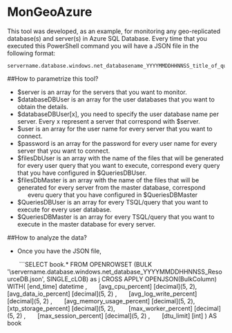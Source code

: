 # MonGeoAzure

This tool was developed, as an example, for monitoring any geo-replicated database(s) and server(s) in Azure SQL Database. Every time that you executed this PowerShell command you will have a JSON file in the following format: 

    servername.database.windows.net_databasename_YYYYMMDDHHNNSS_title_of_query.json

##How to parametrize this tool?

  - $server is an array for the servers that you want to monitor.
  - $databaseDBUser is an array for the user databases that you want to obtain the details.
  - $databaseDBUser[x], you need to specify the user database name per server. Every x represent a server that correspond with $server.
  - $user is an array for the user name for every server that you want to connect.
  - $password is an array for the password for every user name for every server that you want to connect.
  - $filesDbUser is an array with the name of the files that will be generated for every user query that you want to execute, correspond every query that you have configured in $QueriesDBUser.
  - $filesDbMaster is an array with the name of the files that will be generated for every server from the master database, correspond
                  everu query that you have configured in $QueriesDBMaster
  - $QueriesDBUser is an array for every TSQL/query that you want to execute for every user database.
  - $QueriesDBMaster is an array for every TSQL/query that you want to execute in the master database for every server.

##How to analyze the data?

  - Once you have the JSON file, 
  
        ```SELECT book.* FROM OPENROWSET (BULK '<folder>\servername.database.windows.net_database_YYYYMMDDHHNNSS_ResourceDB.json', 
        SINGLE_cLOB) as j CROSS APPLY OPENJSON(BulkColumn)
        WITH( [end_time] datetime ,       
              [avg_cpu_percent] [decimal](5, 2),       
              [avg_data_io_percent] [decimal](5, 2) ,       
              [avg_log_write_percent] [decimal](5, 2) ,       
              [avg_memory_usage_percent] [decimal](5, 2),       
              [xtp_storage_percent] [decimal](5, 2),        
              [max_worker_percent] [decimal](5, 2) ,       
              [max_session_percent] [decimal](5, 2) ,       
              [dtu_limit] [int] ) AS book
         

